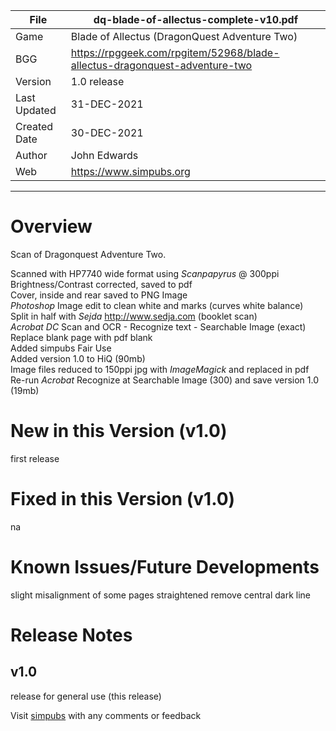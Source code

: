 |File|dq-blade-of-allectus-complete-v10.pdf|
|---|---|
|Game|Blade of Allectus (DragonQuest Adventure Two)|
|BGG|https://rpggeek.com/rpgitem/52968/blade-allectus-dragonquest-adventure-two|
|Version|1.0 release|
|Last Updated|31-DEC-2021|
|Created Date|30-DEC-2021|
|Author|John Edwards|
|Web|https://www.simpubs.org|

---

# Overview
Scan of Dragonquest Adventure Two.  


Scanned with HP7740 wide format using *Scanpapyrus* @ 300ppi  
Brightness/Contrast corrected, saved to pdf  
Cover, inside and rear saved to PNG Image  
*Photoshop* Image edit to clean white and marks (curves white balance)  
Split in half with *Sejda* http://www.sedja.com (booklet scan)  
*Acrobat DC* Scan and OCR - Recognize text - Searchable Image (exact)  
Replace blank page with pdf blank  
Added simpubs Fair Use   
Added version 1.0 to HiQ (90mb)  
Image files reduced to 150ppi jpg with *ImageMagick* and replaced in pdf  
Re-run *Acrobat* Recognize at Searchable Image (300) and save version 1.0 (19mb)

# New in this Version (v1.0)
first release

# Fixed in this Version (v1.0)
na

# Known Issues/Future Developments
slight misalignment of some pages straightened
remove central dark line

# Release Notes
## v1.0
release for general use (this release)

Visit [simpubs](https://www.simpubs.org) with any comments or feedback
